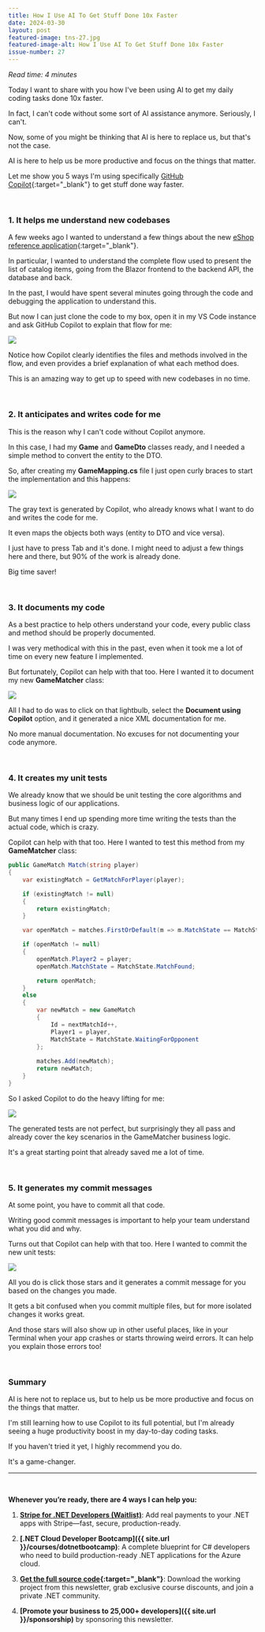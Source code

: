 ```yaml
---
title: How I Use AI To Get Stuff Done 10x Faster
date: 2024-03-30
layout: post
featured-image: tns-27.jpg
featured-image-alt: How I Use AI To Get Stuff Done 10x Faster
issue-number: 27
---
```


*Read time: 4 minutes*

Today I want to share with you how I've been using AI to get my daily coding tasks done 10x faster.

In fact, I can't code without some sort of AI assistance anymore. Seriously, I can't.

Now, some of you might be thinking that AI is here to replace us, but that's not the case. 

AI is here to help us be more productive and focus on the things that matter.

Let me show you 5 ways I'm using specifically [GitHub Copilot](https://copilot.github.com){:target="_blank"} to get stuff done way faster.

<br/>

### **1. It helps me understand new codebases**
A few weeks ago I wanted to understand a few things about the new [eShop reference application](https://github.com/dotnet/eShop){:target="_blank"}. 

In particular, I wanted to understand the complete flow used to present the list of catalog items, going from the Blazor frontend to the backend API, the database and back.

In the past, I would have spent several minutes going through the code and debugging the application to understand this.

But now I can just clone the code to my box, open it in my VS Code instance and ask GitHub Copilot to explain that flow for me:

![](/assets/images/copilot-explain-flow.png)

Notice how Copilot clearly identifies the files and methods involved in the flow, and even provides a brief explanation of what each method does.

This is an amazing way to get up to speed with new codebases in no time.

<br/>

### **2. It anticipates and writes code for me**
This is the reason why I can't code without Copilot anymore. 

In this case, I had my **Game** and **GameDto** classes ready, and I needed a simple method to convert the entity to the DTO.

So, after creating my **GameMapping.cs** file I just open curly braces to start the implementation and this happens:

![](/assets/images/copilot-ghost-text.jpg)

The gray text is generated by Copilot, who already knows what I want to do and writes the code for me. 

It even maps the objects both ways (entity to DTO and vice versa).

I just have to press Tab and it's done. I might need to adjust a few things here and there, but 90% of the work is already done.

Big time saver!

<br/>

### **3. It documents my code**
As a best practice to help others understand your code, every public class and method should be properly documented.

I was very methodical with this in the past, even when it took me a lot of time on every new feature I implemented.

But fortunately, Copilot can help with that too. Here I wanted it to document my new **GameMatcher** class:

![](/assets/images/copilot-document.jpg)

All I had to do was to click on that lightbulb, select the **Document using Copilot** option, and it generated a nice XML documentation for me.

No more manual documentation. No excuses for not documenting your code anymore.

<br/>

### **4. It creates my unit tests**
We already know that we should be unit testing the core algorithms and business logic of our applications. 

But many times I end up spending more time writing the tests than the actual code, which is crazy.

Copilot can help with that too. Here I wanted to test this method from my **GameMatcher** class:

```csharp
public GameMatch Match(string player)
{
    var existingMatch = GetMatchForPlayer(player);

    if (existingMatch != null)
    {
        return existingMatch;
    }

    var openMatch = matches.FirstOrDefault(m => m.MatchState == MatchState.WaitingForOpponent);

    if (openMatch != null)
    {
        openMatch.Player2 = player;
        openMatch.MatchState = MatchState.MatchFound;

        return openMatch;
    }
    else
    {
        var newMatch = new GameMatch
        {
            Id = nextMatchId++,
            Player1 = player,
            MatchState = MatchState.WaitingForOpponent
        };
        
        matches.Add(newMatch);
        return newMatch;
    }
}
```

So I asked Copilot to do the heavy lifting for me:

![](/assets/images/copilot-unit-tests.png)

The generated tests are not perfect, but surprisingly they all pass and already cover the key scenarios in the GameMatcher business logic. 

It's a great starting point that already saved me a lot of time.

<br/>

### **5. It generates my commit messages**
At some point, you have to commit all that code. 

Writing good commit messages is important to help your team understand what you did and why.

Turns out that Copilot can help with that too. Here I wanted to commit the new unit tests:

![](/assets/images/copilot-commit-message.jpg)

All you do is click those stars and it generates a commit message for you based on the changes you made.

It gets a bit confused when you commit multiple files, but for more isolated changes it works great.

And those stars will also show up in other useful places, like in your Terminal when your app crashes or starts throwing weird errors. It can help you explain those errors too!

<br/>

### **Summary**
AI is here not to replace us, but to help us be more productive and focus on the things that matter.

I'm still learning how to use Copilot to its full potential, but I'm already seeing a huge productivity boost in my day-to-day coding tasks.

If you haven't tried it yet, I highly recommend you do. 

It's a game-changer.

---

<br/>

**Whenever you’re ready, there are 4 ways I can help you:**

1. **[​Stripe for .NET Developers (Waitlist)​](https://juliocasal.com/waitlist)**: Add real payments to your .NET apps with Stripe—fast, secure, production-ready.

2. **[.NET Cloud Developer Bootcamp]({{ site.url }}/courses/dotnetbootcamp)**: A complete blueprint for C# developers who need to build production-ready .NET applications for the Azure cloud.

3. **​[​Get the full source code](https://www.patreon.com/juliocasal){:target="_blank"}**: Download the working project from this newsletter, grab exclusive course discounts, and join a private .NET community.

4. **[Promote your business to 25,000+ developers]({{ site.url }}/sponsorship)** by sponsoring this newsletter.